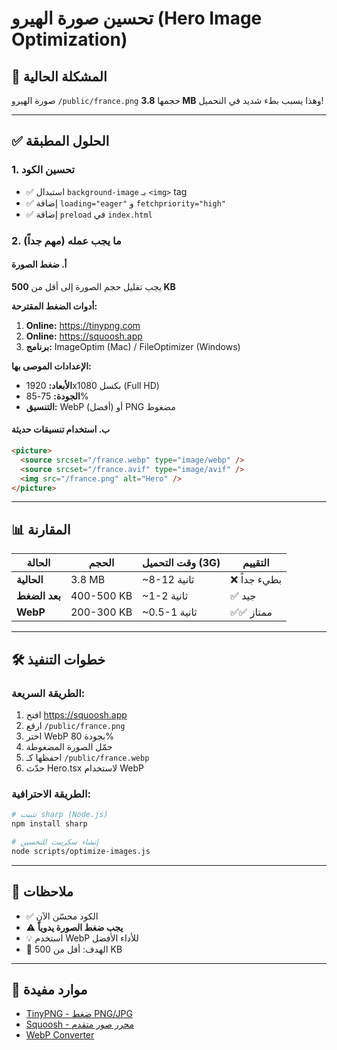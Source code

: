 # تحسين صورة الهيرو (Hero Image Optimization)

## 🚨 المشكلة الحالية
صورة الهيرو `/public/france.png` حجمها **3.8 MB** وهذا يسبب بطء شديد في التحميل!

---

## ✅ الحلول المطبقة

### 1. **تحسين الكود**
- ✅ استبدال `background-image` بـ `<img>` tag
- ✅ إضافة `loading="eager"` و `fetchpriority="high"`
- ✅ إضافة `preload` في `index.html`

### 2. **ما يجب عمله (مهم جداً)**

#### **أ. ضغط الصورة**
يجب تقليل حجم الصورة إلى أقل من **500 KB**

**أدوات الضغط المقترحة:**
1. **Online:** https://tinypng.com
2. **Online:** https://squoosh.app
3. **برنامج:** ImageOptim (Mac) / FileOptimizer (Windows)

**الإعدادات الموصى بها:**
- **الأبعاد:** 1920x1080 بكسل (Full HD)
- **الجودة:** 75-85%
- **التنسيق:** WebP (أفضل) أو PNG مضغوط

#### **ب. استخدام تنسيقات حديثة**
```html
<picture>
  <source srcset="/france.webp" type="image/webp" />
  <source srcset="/france.avif" type="image/avif" />
  <img src="/france.png" alt="Hero" />
</picture>
```

---

## 📊 المقارنة

| الحالة | الحجم | وقت التحميل (3G) | التقييم |
|--------|-------|------------------|---------|
| **الحالية** | 3.8 MB | ~8-12 ثانية | ❌ بطيء جداً |
| **بعد الضغط** | 400-500 KB | ~1-2 ثانية | ✅ جيد |
| **WebP** | 200-300 KB | ~0.5-1 ثانية | ✅✅ ممتاز |

---

## 🛠️ خطوات التنفيذ

### **الطريقة السريعة:**
1. افتح https://squoosh.app
2. ارفع `/public/france.png`
3. اختر WebP بجودة 80%
4. حمّل الصورة المضغوطة
5. احفظها كـ `/public/france.webp`
6. حدّث Hero.tsx لاستخدام WebP

### **الطريقة الاحترافية:**
```bash
# تثبيت sharp (Node.js)
npm install sharp

# إنشاء سكريبت للتحسين
node scripts/optimize-images.js
```

---

## 📝 ملاحظات
- ✅ الكود محسّن الآن
- ⚠️ **يجب ضغط الصورة يدوياً**
- 💡 استخدم WebP للأداء الأفضل
- 🎯 الهدف: أقل من 500 KB

---

## 🔗 موارد مفيدة
- [TinyPNG - ضغط PNG/JPG](https://tinypng.com)
- [Squoosh - محرر صور متقدم](https://squoosh.app)
- [WebP Converter](https://cloudconvert.com/png-to-webp)
